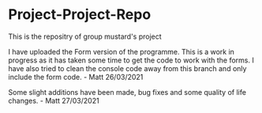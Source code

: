 # Project-Project-Repo
This is the repositry of group mustard's project

I have uploaded the Form version of the programme. This is a work in progress as it has taken some time to get the code to work with the 
forms. I have also tried to clean the console code away from this branch and only include the form code. - Matt 26/03/2021

Some slight additions have been made, bug fixes and some quality of life changes. - Matt 27/03/2021

